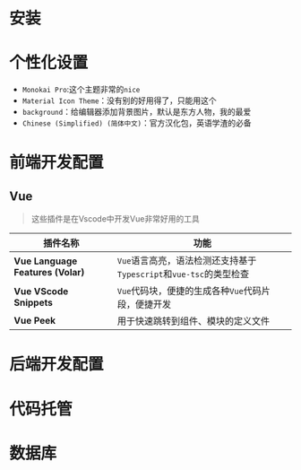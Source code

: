 # 安装

# 个性化设置

- `Monokai Pro`:这个主题非常的`nice`
- `Material Icon Theme`：没有别的好用得了，只能用这个
- `background`：给编辑器添加背景图片，默认是东方人物，我的最爱
- `Chinese (Simplified) (简体中文)`：官方汉化包，英语学渣的必备

# 前端开发配置

## Vue

>这些插件是在Vscode中开发Vue非常好用的工具

| 插件名称                          | 功能                                                         |
| --------------------------------- | ------------------------------------------------------------ |
| **Vue Language Features (Volar)** | `Vue`语言高亮，语法检测还支持基于`Typescript`和`vue-tsc`的类型检查 |
| **Vue VScode Snippets**           | `Vue`代码块，便捷的生成各种`Vue`代码片段，便捷开发           |
| **Vue Peek**                      | 用于快速跳转到组件、模块的定义文件                           |

# 后端开发配置

# 代码托管

# 数据库


